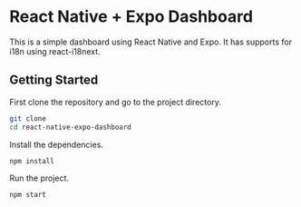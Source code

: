 # React Native + Expo Dashboard

This is a simple dashboard using React Native and Expo. It has supports for i18n using react-i18next.

## Getting Started

First clone the repository and go to the project directory.

```bash
git clone
cd react-native-expo-dashboard
```

Install the dependencies.

```bash
npm install
```

Run the project.

```bash
npm start
```